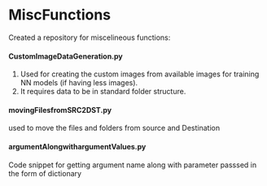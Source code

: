 # MiscFunctions
Created a repository for miscelineous functions:

<h4>CustomImageDataGeneration.py </h4>

1. Used for creating the custom images from available images for training NN models (if having less images). 
2. It requires data to be in standard folder structure.

<h4> movingFilesfromSRC2DST.py</h4>
used to move the files and folders from source and Destination 

<h4>argumentAlongwithargumentValues.py</h4>

 Code snippet for getting argument name along with parameter passsed in the form of dictionary
